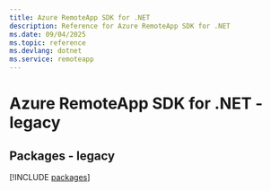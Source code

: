 ```yaml
---
title: Azure RemoteApp SDK for .NET
description: Reference for Azure RemoteApp SDK for .NET
ms.date: 09/04/2025
ms.topic: reference
ms.devlang: dotnet
ms.service: remoteapp
---
```

# Azure RemoteApp SDK for .NET - legacy
## Packages - legacy
[!INCLUDE [packages](remoteapp-index.md)]